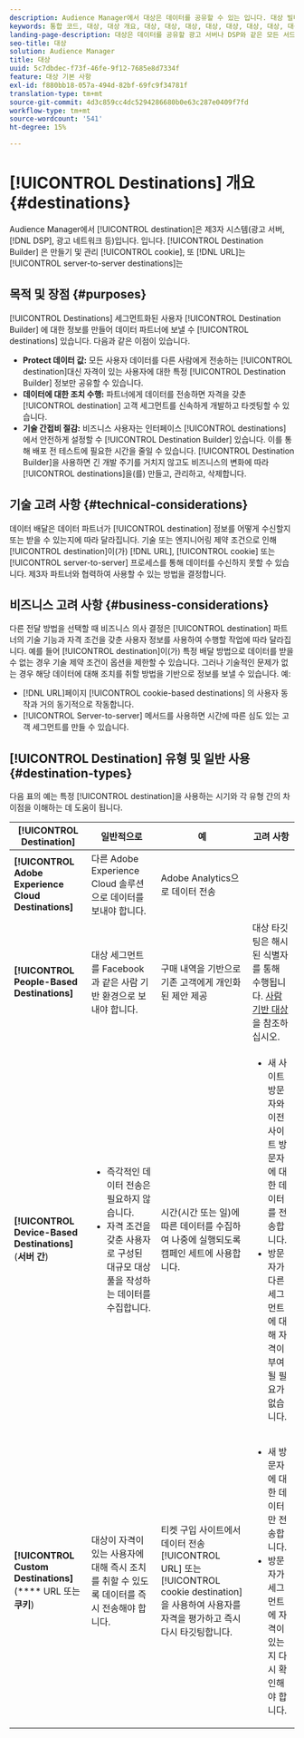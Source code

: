 ```yaml
---
description: Audience Manager에서 대상은 데이터를 공유할 수 있는 입니다. 대상 빌더는 쿠키, URL 또는 서버 간 대상을 만들고 관리하는 데 사용하는 도구입니다.
keywords: 통합 코드, 대상, 대상 개요, 대상, 대상, 대상, 대상, 대상, 대상, 대상, 대상, 대상, 대상, 대상, 대상, 대상, 대상
landing-page-description: 대상은 데이터를 공유할 광고 서버나 DSP와 같은 모든 서드파티 시스템입니다. 대상 빌더 도구를 사용하여 쿠키, URL 또는 서버 간 대상을 만들고 관리합니다.
seo-title: 대상
solution: Audience Manager
title: 대상
uuid: 5c7dbdec-f73f-46fe-9f12-7685e8d7334f
feature: 대상 기본 사항
exl-id: f880bb18-057a-494d-82bf-69fc9f34781f
translation-type: tm+mt
source-git-commit: 4d3c859cc4dc5294286680b0e63c287e0409f7fd
workflow-type: tm+mt
source-wordcount: '541'
ht-degree: 15%

---
```


# [!UICONTROL Destinations] 개요 {#destinations}

Audience Manager에서 [!UICONTROL destination]은 제3자 시스템(광고 서버, [!DNL DSP], 광고 네트워크 등)입니다. 입니다. [!UICONTROL Destination Builder] 은 만들기 및 관리 [!UICONTROL cookie], 또 [!DNL URL]는  [!UICONTROL server-to-server destinations]는

## 목적 및 장점 {#purposes}

<!-- c_destinations.xml -->

[!UICONTROL Destinations] 세그먼트화된 사용자 [!UICONTROL Destination Builder] 에 대한 정보를 만들어 데이터 파트너에 보낼 수  [!UICONTROL destinations] 있습니다. 다음과 같은 이점이 있습니다.

* **Protect 데이터 값:** 모든 사용자 데이터를 다른 사람에게 전송하는  [!UICONTROL destination]대신 자격이 있는 사용자에 대한 특정  [!UICONTROL Destination Builder] 정보만 공유할 수 있습니다.
* **데이터에 대한 조치 수행:** 파트너에게 데이터를 전송하면 자격을 갖춘  [!UICONTROL destination] 고객 세그먼트를 신속하게 개발하고 타겟팅할 수 있습니다.
* **기술 간접비 절감:** 비즈니스 사용자는 인터페이스 [!UICONTROL destinations] 에서 안전하게 설정할 수  [!UICONTROL Destination Builder] 있습니다. 이를 통해 배포 전 테스트에 필요한 시간을 줄일 수 있습니다. [!UICONTROL Destination Builder]을 사용하면 긴 개발 주기를 거치지 않고도 비즈니스의 변화에 따라 [!UICONTROL destinations]을(를) 만들고, 관리하고, 삭제합니다.

## 기술 고려 사항 {#technical-considerations}

<!-- destination-delivery-methods.xml -->

데이터 배달은 데이터 파트너가 [!UICONTROL destination] 정보를 어떻게 수신할지 또는 받을 수 있는지에 따라 달라집니다. 기술 또는 엔지니어링 제약 조건으로 인해 [!UICONTROL destination]이(가) [!DNL URL], [!UICONTROL cookie] 또는 [!UICONTROL server-to-server] 프로세스를 통해 데이터를 수신하지 못할 수 있습니다. 제3자 파트너와 협력하여 사용할 수 있는 방법을 결정합니다.

## 비즈니스 고려 사항 {#business-considerations}

다른 전달 방법을 선택할 때 비즈니스 의사 결정은 [!UICONTROL destination] 파트너의 기술 기능과 자격 조건을 갖춘 사용자 정보를 사용하여 수행할 작업에 따라 달라집니다. 예를 들어 [!UICONTROL destination]이(가) 특정 배달 방법으로 데이터를 받을 수 없는 경우 기술 제약 조건이 옵션을 제한할 수 있습니다. 그러나 기술적인 문제가 없는 경우 해당 데이터에 대해 조치를 취할 방법을 기반으로 정보를 보낼 수 있습니다. 예:

* [!DNL URL]페이지 [!UICONTROL cookie-based destinations] 의 사용자 동작과 거의 동기적으로 작동합니다.
* [!UICONTROL Server-to-server] 메서드를 사용하면 시간에 따른 심도 있는 고객 세그먼트를 만들 수 있습니다.

## [!UICONTROL Destination] 유형 및 일반 사용  {#destination-types}

다음 표의 예는 특정 [!UICONTROL destination]을 사용하는 시기와 각 유형 간의 차이점을 이해하는 데 도움이 됩니다.

| [!UICONTROL Destination] | 일반적으로 | 예 | 고려 사항 |
|--- |--- |--- |--- |
| **[!UICONTROL Adobe Experience Cloud Destinations]** | 다른 Adobe Experience Cloud 솔루션으로 데이터를 보내야 합니다. | Adobe Analytics으로 데이터 전송 |  |
| **[!UICONTROL People-Based Destinations]** | 대상 세그먼트를 Facebook과 같은 사람 기반 환경으로 보내야 합니다. | 구매 내역을 기반으로 기존 고객에게 개인화된 제안 제공 | 대상 타깃팅은 해시된 식별자를 통해 수행됩니다. [사람 기반 대상](people-based-destinations-overview.md)을 참조하십시오. |
| **[!UICONTROL Device-Based Destinations]** (**서버 간**) | <ul><li>즉각적인 데이터 전송은 필요하지 않습니다.</li><li>자격 조건을 갖춘 사용자로 구성된 대규모 대상 풀을 작성하는 데이터를 수집합니다.</li></ul> | 시간(시간 또는 일)에 따른 데이터를 수집하여 나중에 실행되도록 캠페인 세트에 사용합니다. | <ul><li>새 사이트 방문자와 이전 사이트 방문자에 대한 데이터를 전송합니다. </li><li>방문자가 다른 세그먼트에 대해 자격이 부여될 필요가 없습니다.</li></ul> |
| **[!UICONTROL Custom Destinations]** (**** URL 또는  **쿠키**) | 대상이 자격이 있는 사용자에 대해 즉시 조치를 취할 수 있도록 데이터를 즉시 전송해야 합니다. | 티켓 구입 사이트에서 데이터 전송 [!UICONTROL URL] 또는 [!UICONTROL cookie destination]을 사용하여 사용자를 자격을 평가하고 즉시 다시 타깃팅합니다. | <ul><li>새 방문자에 대한 데이터만 전송합니다. </li><li>방문자가 세그먼트에 자격이 있는지 다시 확인해야 합니다.</li></ul> |

